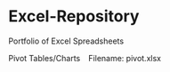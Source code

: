 # Excel-Repository
Portfolio of Excel Spreadsheets

Pivot Tables/Charts
&ensp; Filename: pivot.xlsx

